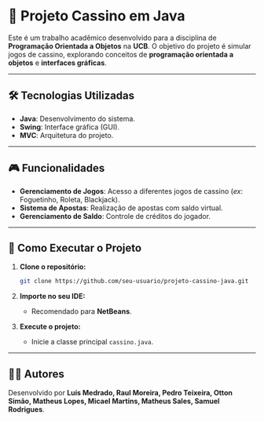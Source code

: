 # 🎲 Projeto Cassino em Java

Este é um trabalho acadêmico desenvolvido para a disciplina de **Programação Orientada a Objetos** na **UCB**. O objetivo do projeto é simular jogos de cassino, explorando conceitos de **programação orientada a objetos** e **interfaces gráficas**.

---

## 🛠️ Tecnologias Utilizadas

- **Java**: Desenvolvimento do sistema.
- **Swing**: Interface gráfica (GUI).
- **MVC**: Arquitetura do projeto.

---

## 🎮 Funcionalidades

- **Gerenciamento de Jogos**: Acesso a diferentes jogos de cassino (*ex*: Foguetinho, Roleta, Blackjack).
- **Sistema de Apostas**: Realização de apostas com saldo virtual.
- **Gerenciamento de Saldo**: Controle de créditos do jogador.

---

## 🚀 Como Executar o Projeto

1. **Clone o repositório:**  
   ```bash
   git clone https://github.com/seu-usuario/projeto-cassino-java.git
   ```

2. **Importe no seu IDE:**  
   - Recomendado para **NetBeans**.

3. **Execute o projeto:**  
   - Inicie a classe principal `cassino.java`.

---

## 👨‍💻 Autores

Desenvolvido por **Luís Medrado, Raul Moreira, Pedro Teixeira, Otton Simão, Matheus Lopes, Micael Martins, Matheus Sales, Samuel Rodrigues**.
